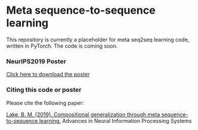 # Meta sequence-to-sequence learning

This repository is currently a placeholder for meta seq2seq learning code, written in PyTorch. The code is coming soon.

### NeurIPS2019 Poster

[Click here to download the poster](Lake_NeurIPS2019_poster.pdf)

### Citing this code or poster
Please cite the following paper:

[Lake, B. M. (2019). Compositional generalization through meta sequence-to-sequence learning.](https://arxiv.org/abs/1906.05381) Advances in Neural Information Processing Systems
